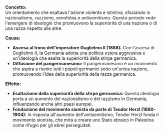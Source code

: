 **Concetto:**  
Un orientamento che esaltava l'azione violenta e istintiva, sfociando in nazionalismo, razzismo, xenofobia e antisemitismo. Questo periodo vede l'emergere di ideologie che promuovono la superiorità di una nazione o di una razza rispetto alle altre.

  
**Causa:**

  

- **Ascesa al trono dell'imperatore Guglielmo II (1888):** Con l'ascesa di Guglielmo II, la Germania adotta una politica estera aggressiva e un'ideologia che esalta la superiorità della stirpe germanica.
- **Diffusione del pangermanesimo:** Il pangermanesimo è un movimento che aspira a riunire tutti i popoli germanici sotto un'unica nazione, promuovendo l'idea della superiorità della razza germanica.

  

**Effetto:**

  

- **Esaltazione della superiorità della stirpe germanica:** Questa ideologia porta a un aumento del nazionalismo e del razzismo in Germania, influenzando anche altri paesi europei.
- **Fondazione del movimento sionista da parte di Teodor Herzl (1860-1904):** In risposta all'aumento dell'antisemitismo, Teodor Herzl fonda il movimento sionista, che mira a creare uno Stato ebraico in Palestina come rifugio per gli ebrei perseguitati.